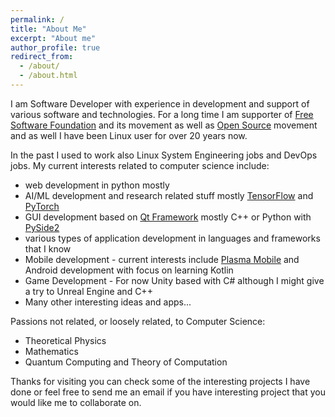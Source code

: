 ```yaml
---
permalink: /
title: "About Me"
excerpt: "About me"
author_profile: true
redirect_from: 
  - /about/
  - /about.html
---
```


I am Software Developer with experience in development and support of various software and technologies.
For a long time I am supporter of [Free Software Foundation](https://www.fsf.org/) and its movement as well as [Open Source](https://opensource.org/) movement and as well I have been Linux user 
for over 20 years now.

In the past I used to work also Linux System Engineering jobs and DevOps jobs. 
My current interests related to computer science include:

  * web development in python mostly 
  * AI/ML development and research related stuff mostly [TensorFlow](https://www.tensorflow.org/) and [PyTorch](https://pytorch.org/)
  * GUI development based on [Qt Framework](https://www.qt.io/) mostly C++ or Python with [PySide2](https://www.qt.io/qt-for-python)
  * various types of application development in languages and frameworks that I know
  * Mobile development - current interests include [Plasma Mobile](https://www.plasma-mobile.org/) and Android development 
        with focus on learning Kotlin
  * Game Development - For now Unity based with C# although I might give a try to Unreal Engine and C++
  * Many other interesting ideas and apps...

Passions not related, or loosely related, to Computer Science:
  * Theoretical Physics 
  * Mathematics 
  * Quantum Computing and Theory of Computation

Thanks for visiting you can check some of the interesting projects I have done or feel free to send me an email if 
you have interesting project that you would like me to collaborate on.